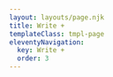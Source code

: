 ```yaml
---
layout: layouts/page.njk
title: Write +
templateClass: tmpl-page
eleventyNavigation:
  key: Write +
  order: 3
---
```


<script crossorigin src="https://unpkg.com/@memorista/client-ui@2/dist/index.bundle.js"></script>
<x-memorista api-key="f1f93679-ec1c-4c63-9673-d6454eae7249"></x-memorista>
